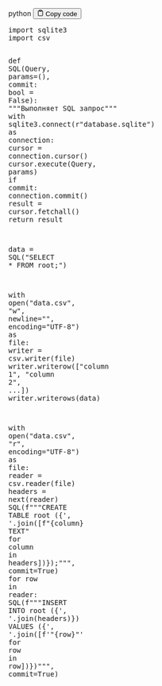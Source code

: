 <div class="code-element">
<div class="lang-line">
  <text>python</text>
  <button class="copy-button"
          id="code62c0277da214464f9f1fbc754cd876a9b"
          onclick="copyCode(code62c0277da214464f9f1fbc754cd876a9, code62c0277da214464f9f1fbc754cd876a9b)">
    <svg stroke="currentColor"
         fill="none"
         stroke-width="2"
         viewBox="0 0 24 24"
         stroke-linecap="round"
         stroke-linejoin="round"
         class="h-4 w-4"
         height="1em"
         width="1em"
         xmlns="http://www.w3.org/2000/svg">
      <path d="M16 4h2a2 2 0 0 1 2 2v14a2 2 0 0 1-2 2H6a2 2 0 0 1-2-2V6a2 2 0 0 1 2-2h2"></path>
      <rect x="8" y="2" width="8" height="4" rx="1" ry="1"></rect>
    </svg>
    <text>Copy code</text>
  </button>

</div>
<div class="code" id="code62c0277da214464f9f1fbc754cd876a9"><div class="highlight"><pre><span></span><span class="kn">import</span> <span class="nn">sqlite3</span>
<span class="kn">import</span> <span class="nn">csv</span>

<span class="k">def</span> <span class="nf">SQL</span><span class="p">(</span><span class="n">Query</span><span class="p">,</span> <span class="n">params</span><span class="o">=</span><span class="p">(),</span> <span class="n">commit</span><span class="p">:</span> <span class="nb">bool</span> <span class="o">=</span> <span class="kc">False</span><span class="p">):</span>
<span class="w">    </span><span class="sd">&quot;&quot;&quot;Выполняет SQL запрос&quot;&quot;&quot;</span>
    <span class="k">with</span> <span class="n">sqlite3</span><span class="o">.</span><span class="n">connect</span><span class="p">(</span><span class="sa">r</span><span class="s2">&quot;database.sqlite&quot;</span><span class="p">)</span> <span class="k">as</span> <span class="n">connection</span><span class="p">:</span>
        <span class="n">cursor</span> <span class="o">=</span> <span class="n">connection</span><span class="o">.</span><span class="n">cursor</span><span class="p">()</span>
        <span class="n">cursor</span><span class="o">.</span><span class="n">execute</span><span class="p">(</span><span class="n">Query</span><span class="p">,</span> <span class="n">params</span><span class="p">)</span>
        <span class="k">if</span> <span class="n">commit</span><span class="p">:</span> <span class="n">connection</span><span class="o">.</span><span class="n">commit</span><span class="p">()</span>
        <span class="n">result</span> <span class="o">=</span> <span class="n">cursor</span><span class="o">.</span><span class="n">fetchall</span><span class="p">()</span>
    <span class="k">return</span> <span class="n">result</span>

<span class="n">data</span> <span class="o">=</span> <span class="n">SQL</span><span class="p">(</span><span class="s2">&quot;SELECT * FROM root;&quot;</span><span class="p">)</span>

<span class="k">with</span> <span class="nb">open</span><span class="p">(</span><span class="s2">&quot;data.csv&quot;</span><span class="p">,</span> <span class="s2">&quot;w&quot;</span><span class="p">,</span> <span class="n">newline</span><span class="o">=</span><span class="s2">&quot;&quot;</span><span class="p">,</span> <span class="n">encoding</span><span class="o">=</span><span class="s2">&quot;UTF-8&quot;</span><span class="p">)</span> <span class="k">as</span> <span class="n">file</span><span class="p">:</span>
    <span class="n">writer</span> <span class="o">=</span> <span class="n">csv</span><span class="o">.</span><span class="n">writer</span><span class="p">(</span><span class="n">file</span><span class="p">)</span>
    <span class="n">writer</span><span class="o">.</span><span class="n">writerow</span><span class="p">([</span><span class="s2">&quot;column 1&quot;</span><span class="p">,</span> <span class="s2">&quot;column 2&quot;</span><span class="p">,</span> <span class="o">...</span><span class="p">])</span>
    <span class="n">writer</span><span class="o">.</span><span class="n">writerows</span><span class="p">(</span><span class="n">data</span><span class="p">)</span>

<span class="k">with</span> <span class="nb">open</span><span class="p">(</span><span class="s2">&quot;data.csv&quot;</span><span class="p">,</span> <span class="s2">&quot;r&quot;</span><span class="p">,</span> <span class="n">encoding</span><span class="o">=</span><span class="s2">&quot;UTF-8&quot;</span><span class="p">)</span> <span class="k">as</span> <span class="n">file</span><span class="p">:</span>
    <span class="n">reader</span> <span class="o">=</span> <span class="n">csv</span><span class="o">.</span><span class="n">reader</span><span class="p">(</span><span class="n">file</span><span class="p">)</span>
    <span class="n">headers</span> <span class="o">=</span> <span class="nb">next</span><span class="p">(</span><span class="n">reader</span><span class="p">)</span>
    <span class="n">SQL</span><span class="p">(</span><span class="sa">f</span><span class="s2">&quot;&quot;&quot;CREATE TABLE root (</span><span class="si">{</span><span class="s1">&#39;, &#39;</span><span class="o">.</span><span class="n">join</span><span class="p">([</span><span class="sa">f</span><span class="s2">&quot;</span><span class="si">{</span><span class="n">column</span><span class="si">}</span><span class="s2"> TEXT&quot;</span><span class="w"> </span><span class="k">for</span><span class="w"> </span><span class="n">column</span><span class="w"> </span><span class="ow">in</span><span class="w"> </span><span class="n">headers</span><span class="p">])</span><span class="si">}</span><span class="s2">);&quot;&quot;&quot;</span><span class="p">,</span> <span class="n">commit</span><span class="o">=</span><span class="kc">True</span><span class="p">)</span>
    <span class="k">for</span> <span class="n">row</span> <span class="ow">in</span> <span class="n">reader</span><span class="p">:</span>
        <span class="n">SQL</span><span class="p">(</span><span class="sa">f</span><span class="s2">&quot;&quot;&quot;INSERT INTO root (</span><span class="si">{</span><span class="s1">&#39;, &#39;</span><span class="o">.</span><span class="n">join</span><span class="p">(</span><span class="n">headers</span><span class="p">)</span><span class="si">}</span><span class="s2">) VALUES (</span><span class="si">{</span><span class="s1">&#39;, &#39;</span><span class="o">.</span><span class="n">join</span><span class="p">([</span><span class="sa">f</span><span class="s1">&#39;&quot;</span><span class="si">{</span><span class="n">row</span><span class="si">}</span><span class="s1">&quot;&#39;</span><span class="w"> </span><span class="k">for</span><span class="w"> </span><span class="n">row</span><span class="w"> </span><span class="ow">in</span><span class="w"> </span><span class="n">row</span><span class="p">])</span><span class="si">}</span><span class="s2">)&quot;&quot;&quot;</span><span class="p">,</span> <span class="n">commit</span><span class="o">=</span><span class="kc">True</span><span class="p">)</span>
</pre></div></div>
</div>
